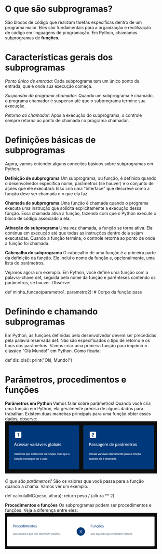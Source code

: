# O que são subprogramas?

São blocos de código que realizam tarefas específicas dentro de um programa maior. Eles são fundamentais para a organização e reutilização de código em linguagens de programação.
Em Python, chamamos subprogramas de **funções**.

# Características gerais dos subprogramas

_Ponto único de entrada:_
Cada subprograma tem um único ponto de entrada, que é onde sua execução começa.

_Suspensão do programa chamador:_
Quando um subprograma é chamado, o programa chamador é suspenso até que o subprograma termine sua execução.

_Retorno ao chamador:_
Após a execução do subprograma, o controle sempre retorna ao ponto de chamada no programa chamador.

# Definições básicas de subprogramas

Agora, vamos entender alguns conceitos básicos sobre subprogramas em Python.

**Definição de subprograma**
Um subprograma, ou função, é definido quando o desenvolvedor especifica nome, parâmetros (se houver) e o conjunto de ações que ele executará. Isso cria uma "interface" que descreve como a função deve ser chamada e o que ela faz.

**Chamada de subprograma**
Uma função é chamada quando o programa executa uma instrução que solicita explicitamente a execução dessa função. Essa chamada ativa a função, fazendo com que o Python execute o bloco de código associado a ela.

**Ativação do subprograma**
Uma vez chamada, a função se torna ativa. Ela continua em execução até que todas as instruções dentro dela sejam executadas. Quando a função termina, o controle retorna ao ponto de onde a função foi chamada.

**Cabeçalho do subprograma**
O cabeçalho de uma função é a primeira parte da definição da função. Ele inclui o nome da função e, opcionalmente, uma lista de parâmetros.

Vejamos agora um exemplo. Em Python, você define uma função com a palavra-chave def, seguida pelo nome da função e parênteses contendo os parâmetros, se houver. Observe:

def minha_funcao(parametro1, parametro2):
    # Corpo da função
    pass

# Definindo e chamando subprogramas
Em Python, as funções definidas pelo desenvolvedor devem ser precedidas pela palavra reservada def. Não são especificados o tipo de retorno e os tipos dos parâmetros.
Vamos criar uma primeira função para imprimir o clássico “Olá Mundo!” em Python. Como ficaria:

def diz_ola():
    print("Olá, Mundo!")

# Parâmetros, procedimentos e funções

**Parâmetros em Python**
Vamos falar sobre parâmetros! Quando você cria uma função em Python, ela geralmente precisa de alguns dados para trabalhar. Existem duas maneiras principais para uma função obter esses dados, observe:
![alt text](images/image-1.png)

_O que são parâmetros?_
São os valores que você passa para a função quando a chama. Vamos ver um exemplo:

def calculaIMC(peso, altura):
    return peso / (altura ** 2)

**Procedimentos e funções**
Os subprogramas podem ser procedimentos e funções. Veja a diferença entre eles:
![alt text](images/image-2.png)